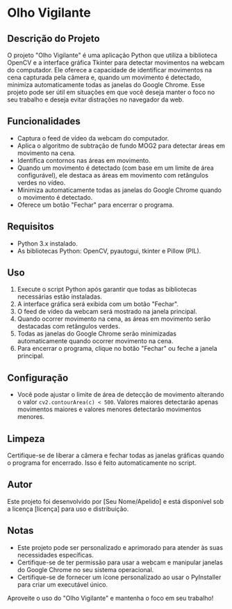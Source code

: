 # Olho Vigilante

## Descrição do Projeto
O projeto "Olho Vigilante" é uma aplicação Python que utiliza a biblioteca OpenCV e a interface gráfica Tkinter para detectar movimentos na webcam do computador. Ele oferece a capacidade de identificar movimentos na cena capturada pela câmera e, quando um movimento é detectado, minimiza automaticamente todas as janelas do Google Chrome. Esse projeto pode ser útil em situações em que você deseja manter o foco no seu trabalho e deseja evitar distrações no navegador da web.

## Funcionalidades
- Captura o feed de vídeo da webcam do computador.
- Aplica o algoritmo de subtração de fundo MOG2 para detectar áreas em movimento na cena.
- Identifica contornos nas áreas em movimento.
- Quando um movimento é detectado (com base em um limite de área configurável), ele destaca as áreas em movimento com retângulos verdes no vídeo.
- Minimiza automaticamente todas as janelas do Google Chrome quando o movimento é detectado.
- Oferece um botão "Fechar" para encerrar o programa.

## Requisitos
- Python 3.x instalado.
- As bibliotecas Python: OpenCV, pyautogui, tkinter e Pillow (PIL).

## Uso
1. Execute o script Python após garantir que todas as bibliotecas necessárias estão instaladas.
2. A interface gráfica será exibida com um botão "Fechar".
3. O feed de vídeo da webcam será mostrado na janela principal.
4. Quando ocorrer movimento na cena, as áreas em movimento serão destacadas com retângulos verdes.
5. Todas as janelas do Google Chrome serão minimizadas automaticamente quando ocorrer movimento na cena.
6. Para encerrar o programa, clique no botão "Fechar" ou feche a janela principal.

## Configuração
- Você pode ajustar o limite de área de detecção de movimento alterando o valor `cv2.contourArea(c) < 500`. Valores maiores detectarão apenas movimentos maiores e valores menores detectarão movimentos menores.

## Limpeza
Certifique-se de liberar a câmera e fechar todas as janelas gráficas quando o programa for encerrado. Isso é feito automaticamente no script.

## Autor
Este projeto foi desenvolvido por [Seu Nome/Apelido] e está disponível sob a licença [licença] para uso e distribuição.

## Notas
- Este projeto pode ser personalizado e aprimorado para atender às suas necessidades específicas.
- Certifique-se de ter permissão para usar a webcam e manipular janelas do Google Chrome no seu sistema operacional.
- Certifique-se de fornecer um ícone personalizado ao usar o PyInstaller para criar um executável único.

Aproveite o uso do "Olho Vigilante" e mantenha o foco em seu trabalho!
